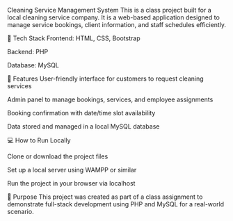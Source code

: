 Cleaning Service Management System
This is a class project built for a local cleaning service company. It is a web-based application designed to manage service bookings,
client information, and staff schedules efficiently.

🔧 Tech Stack
Frontend: HTML, CSS, Bootstrap

Backend: PHP

Database: MySQL

📌 Features
User-friendly interface for customers to request cleaning services

Admin panel to manage bookings, services, and employee assignments

Booking confirmation with date/time slot availability

Data stored and managed in a local MySQL database

💻 How to Run Locally

Clone or download the project files

Set up a local server using WAMPP or similar

Run the project in your browser via localhost

🎯 Purpose
This project was created as part of a class assignment to demonstrate full-stack development using PHP and MySQL for a real-world scenario.
